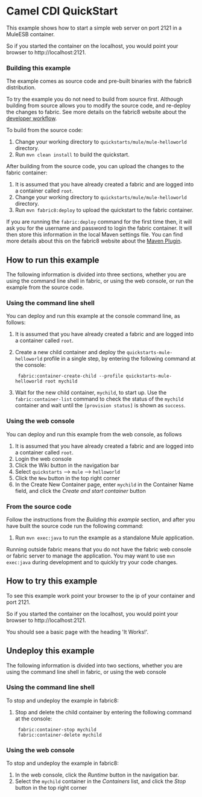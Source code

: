 # Camel CDI QuickStart

This example shows how to start a simple web server on port 2121 in a MuleESB container.

So if you started the container on the localhost, you would point your browser to http://localhost:2121.

### Building this example

The example comes as source code and pre-built binaries with the fabric8 distribution. 

To try the example you do not need to build from source first. Although building from source allows you to modify the source code, and re-deploy the changes to fabric. See more details on the fabric8 website about the [developer workflow](http://fabric8.io/gitbook/developer.html).

To build from the source code:

1. Change your working directory to `quickstarts/mule/mule-helloworld` directory.
1. Run `mvn clean install` to build the quickstart.

After building from the source code, you can upload the changes to the fabric container:

1. It is assumed that you have already created a fabric and are logged into a container called `root`.
1. Change your working directory to `quickstarts/mule/mule-helloworld` directory.
1. Run `mvn fabric8:deploy` to upload the quickstart to the fabric container.

If you are running the `fabric:deploy` command for the first time then, it will ask you for the username and password to login the fabric container.
It will then store this information in the local Maven settings file. You can find more details about this on the fabric8 website about the [Maven Plugin](http://fabric8.io/gitbook/mavenPlugin.html).


## How to run this example

The following information is divided into three sections, whether you are using the command line shell in fabric, or using the web console, or run the example from the source code.

### Using the command line shell

You can deploy and run this example at the console command line, as follows:

1. It is assumed that you have already created a fabric and are logged into a container called `root`.
1. Create a new child container and deploy the `quickstarts-mule-helloworld` profile in a single step, by entering the
 following command at the console:

        fabric:container-create-child --profile quickstarts-mule-helloworld root mychild

1. Wait for the new child container, `mychild`, to start up. Use the `fabric:container-list` command to check the status of the `mychild` container and wait until the `[provision status]` is shown as `success`.


### Using the web console

You can deploy and run this example from the web console, as follows

1. It is assumed that you have already created a fabric and are logged into a container called `root`.
1. Login the web console
1. Click the Wiki button in the navigation bar
1. Select `quickstarts` --> `mule` --> `helloworld`
1. Click the `New` button in the top right corner
1. In the Create New Container page, enter `mychild` in the Container Name field, and click the *Create and start container* button

### From the source code

Follow the instructions from the _Building this example_ section, and after you have built the source code run the following command:

1. Run `mvn exec:java` to run the example as a standalone Mule application.

Running outside fabric means that you do not have the fabric web console or fabric server to manage the application. You may want to use `mvn exec:java` during development and to quickly try your code changes.


## How to try this example

To see this example work point your browser to the ip of your container and port 2121.

So if you started the container on the localhost, you would point your browser to http://localhost:2121.

You should see a basic page with the heading 'It Works!'.


## Undeploy this example

The following information is divided into two sections, whether you are using the command line shell in fabric, or using the web console

### Using the command line shell

To stop and undeploy the example in fabric8:

1. Stop and delete the child container by entering the following command at the console:

        fabric:container-stop mychild
        fabric:container-delete mychild

### Using the web console

To stop and undeploy the example in fabric8:

1. In the web console, click the *Runtime* button in the navigation bar.
1. Select the `mychild` container in the *Containers* list, and click the *Stop* button in the top right corner
